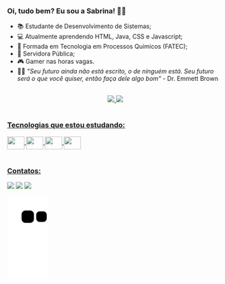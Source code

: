### Oi, tudo bem? Eu sou a Sabrina! 🙋‍♀️

- 📚 Estudante de Desenvolvimento de Sistemas;
- 💻 Atualmente aprendendo HTML, Java, CSS e Javascript;
- 🧪 Formada em Tecnologia em Processos Químicos (FATEC);
- 💼 Servidora Pública;
- 🎮 Gamer nas horas vagas.
- 👨‍🔬 <em> "Seu futuro ainda não está escrito, o de ninguém está. Seu futuro será o que você quiser, então faça dele algo bom" </em> - Dr. Emmett Brown<br><br>


<div align="center">
  <a href="https://github.com/SabrinaLima94">
  <img height="120em" src="https://github-readme-stats.vercel.app/api?username=SabrinaLima94&show_icons=true&theme=bear&include_all_commits=true&count_private=true"/>
  <img height="120em" src="https://github-readme-stats.vercel.app/api/top-langs/?username=SabrinaLima94&layout=compact&langs_count=7&theme=bear"/>
</div>

<div style="display: inline_block"><br>
<h3>Tecnologias que estou estudando:</h3> 
<img align="center" height="30" width="40" src="https://cdn.jsdelivr.net/gh/devicons/devicon/icons/html5/html5-original-wordmark.svg" />
<img align="center" height="30" width="40" src="https://cdn.jsdelivr.net/gh/devicons/devicon/icons/css3/css3-original-wordmark.svg" />
<img align="center" height="30" width="40" src="https://cdn.jsdelivr.net/gh/devicons/devicon/icons/java/java-original-wordmark.svg" />
<img align="center" height="30" width="40" src="https://cdn.jsdelivr.net/gh/devicons/devicon/icons/javascript/javascript-original.svg" />
</div>

<div style="display: inline_block"><br>
<h3>Contatos:</h3>
<div>
<a href="https://instagram.com/sabrinadefontes" target="_blank"><img src="https://img.shields.io/badge/-Instagram-%23E4405F?style=for-the-badge&logo=instagram&logoColor=white" target="_blank"></a>
<a href = "sabrinadefontes@gmail.com"><img src="https://img.shields.io/badge/Gmail-D14836?style=for-the-badge&logo=gmail&logoColor=white" target="_blank"></a>
<a href="https://www.linkedin.com/in/sabrinadefontes" target="_blank"><img src="https://img.shields.io/badge/-LinkedIn-%230077B5?style=for-the-badge&logo=linkedin&logoColor=white" target="_blank"></a>   
</div>

![Snake animation](https://github.com/SabrinaLima94/SabrinaLima94/blob/output/github-contribution-grid-snake.svg)

